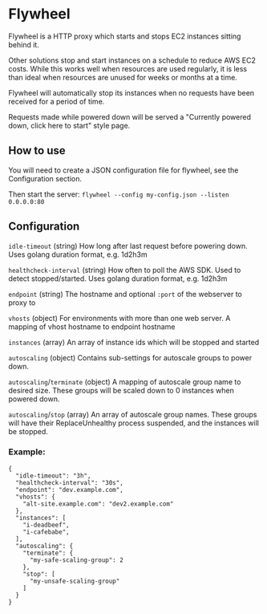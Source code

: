 # Flywheel

Flywheel is a HTTP proxy which starts and stops EC2 instances sitting behind
it.

Other solutions stop and start instances on a schedule to reduce AWS EC2 costs.
While this works well when resources are used regularly, it is less than ideal
when resources are unused for weeks or months at a time.

Flywheel will automatically stop its instances when no requests have been
received for a period of time.

Requests made while powered down will be served a "Currently powered down,
click here to start" style page.

## How to use

You will need to create a JSON configuration file for flywheel, see the
Configuration section.

Then start the server: `flywheel --config my-config.json --listen 0.0.0.0:80`

## Configuration

`idle-timeout` (string) How long after last request before powering down. Uses golang duration format, e.g. 1d2h3m

`healthcheck-interval` (string) How often to poll the AWS SDK. Used to detect stopped/started. Uses golang duration format, e.g. 1d2h3m

`endpoint` (string) The hostname and optional `:port` of the webserver to proxy to

`vhosts` (object) For environments with more than one web server. A mapping of vhost hostname to endpoint hostname

`instances` (array) An array of instance ids which will be stopped and started

`autoscaling` (object) Contains sub-settings for autoscale groups to power down.

`autoscaling`/`terminate` (object) A mapping of autoscale group name to desired size. These groups will be scaled down to 0 instances when powered down.

`autoscaling`/`stop` (array) An array of autoscale group names. These groups will have their ReplaceUnhealthy process suspended, and the instances will be stopped.

### Example:

```
{
  "idle-timeout": "3h",
  "healthcheck-interval": "30s",
  "endpoint": "dev.example.com",
  "vhosts": {
    "alt-site.example.com": "dev2.example.com"
  },
  "instances": [
    "i-deadbeef",
    "i-cafebabe",
  ],
  "autoscaling": {
    "terminate": {
      "my-safe-scaling-group": 2
    },
    "stop": [
      "my-unsafe-scaling-group"
    ]
  }
}
```

